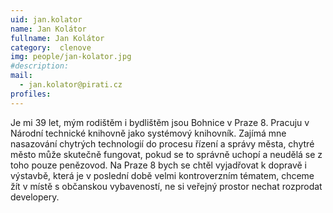 ```yaml
---
uid: jan.kolator
name: Jan Kolátor
fullname: Jan Kolátor
category:  clenove
img: people/jan-kolator.jpg 
#description: 
mail: 
  - jan.kolator@pirati.cz
profiles:
---
```


Je mi 39 let, mým rodištěm i bydlištěm jsou Bohnice v Praze 8.
Pracuju v Národní technické knihovně jako systémový knihovník. Zajímá mne nasazování chytrých technologií do procesu řízení a správy města, chytré město může skutečně fungovat, pokud se to správně uchopí a neudělá se z toho pouze penězovod.
Na Praze 8 bych se chtěl vyjadřovat k dopravě i výstavbě, která je v poslední době velmi kontroverzním tématem, chceme žít v místě s občanskou vybaveností, ne si veřejný prostor nechat rozprodat developery.
